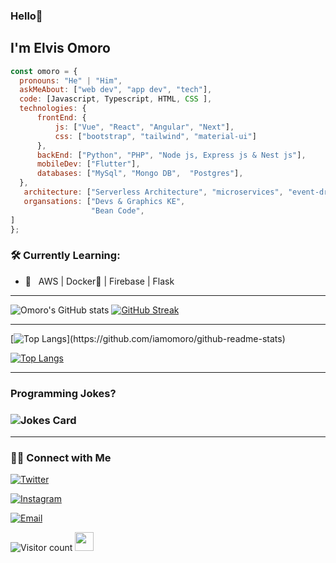 ### Hello👋 <h2> I'm Elvis Omoro </h2>

  ```javascript
const omoro = {
    pronouns: "He" | "Him",
    askMeAbout: ["web dev", "app dev", "tech"],
    code: [Javascript, Typescript, HTML, CSS ],
    technologies: {
        frontEnd: {
            js: ["Vue", "React", "Angular", "Next"],
            css: ["bootstrap", "tailwind", "material-ui"]
        },
        backEnd: ["Python", "PHP", "Node js, Express js & Nest js"],
        mobileDev: ["Flutter"],
        databases: ["MySql", "Mongo DB",  "Postgres"],
    },
     architecture: ["Serverless Architecture", "microservices", "event-driven", "Single page applications"],
     organsations: ["Devs & Graphics KE",
                    "Bean Code",
  ]
};
```

<h3>🛠 Currently Learning:</h3>

- 🔧 &nbsp; AWS | Docker🐳 | Firebase | Flask

<hr>

![Omoro's GitHub stats](https://github-readme-stats.vercel.app/api?username=iamomoro&theme=github_dark&show_icons=true) [![GitHub Streak](http://github-readme-streak-stats.herokuapp.com?user=iamomoro&count_private=true&theme=github-dark-blue&date_format=M%20j%5B%2C%20Y%5D)](https://git.io/streak-stats)

<hr>

[![Top Langs](https://github-readme-stats.vercel.app/api/top-langs/?username=iamomoro&langs_count=8&count_private=true&theme=github_dark&hide_border=false&bg_color=#0D1117")](https://github.com/iamomoro/github-readme-stats)

[![Top Langs](https://github-readme-stats.vercel.app/api/top-langs/?username=iamomoro&langs_count=8&count_private=true&theme=github_dark&hide_border=false&bg_color=#0D1117)](https://github.com/iamomoro/github-readme-stats)
<hr>

<h3>Programming Jokes?<h3>
<!-- HTML -->
<img src="https://readme-jokes.vercel.app/api" alt="Jokes Card" />
 <br>
<hr>

<h3> 🤝🏻 Connect with Me </h3>
<p align="center">

<a href="https://twitter.com/bake_baller"><img alt="Twitter" src="https://img.shields.io/twitter/follow/bake_baller?style=social"></a>

<a href="https://www.instagram.com/iamomoroit/"><img alt="Instagram" src="https://img.shields.io/badge/Instagram-iamomoroit-black?style=flat-square&logo=instagram"></a>

<a href="mailto:iamomoroit@gmail.com"><img alt="Email" src="https://img.shields.io/badge/Email-:iamomoroit@gmail.com.com-blue?style=flat-square&logo=gmail"></a>

![Visitor count](https://visitor-badge.laobi.icu/badge?page_id=iamomoro.iamomoro)   <img src="https://media.giphy.com/media/dxn6fRlTIShoeBr69N/giphy.gif" width="30">

</p>


